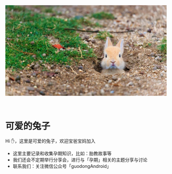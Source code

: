 <img src="./public/rabbit-cover.jpg" alt="可爱的兔子" align="middle">
<br><br><br>

# 可爱的兔子
Hi :hand:，这里是可爱的兔子，欢迎宝爸宝妈加入

- 这里主要记录和收集孕期知识，比如：胎教故事等
- 我们还会不定期举行分享会，进行与「孕期」相关的主题分享与讨论
- 联系我们：关注微信公众号「guodongAndroid」